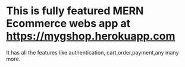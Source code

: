 # This is fully featured MERN Ecommerce webs app  at https://mygshop.herokuapp.com
It has all the features like authentication, cart,order,payment,any many more.

